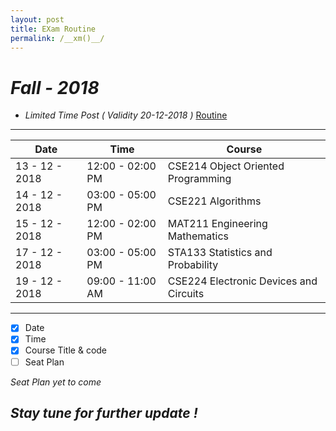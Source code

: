 ```yaml
---
layout: post
title: EXam Routine
permalink: /__xm()__/
---
```

# *Fall - 2018* 
* *Limited Time Post ( Validity 20-12-2018 )* [Routine](https://daffodilvarsity.edu.bd/notice-file/CSE_Final_Exam_Routine_Fall_18_(CSE).pdf)
***
| Date            | Time              |Course                                  |
| ------          | -----             | -----                                  |
| 13 - 12 - 2018  |  12:00 - 02:00 PM | CSE214 Object Oriented Programming     |
| 14 - 12 - 2018  |  03:00 - 05:00 PM | CSE221 Algorithms                      |
| 15 - 12 - 2018  |  12:00 - 02:00 PM | MAT211 Engineering Mathematics         |
| 17 - 12 - 2018  |  03:00 - 05:00 PM | STA133 Statistics and Probability      |
| 19 - 12 - 2018  |  09:00 - 11:00 AM | CSE224 Electronic Devices and Circuits |

****

- [x] Date
- [x] Time
- [x] Course Title & code
- [ ] Seat Plan 

 *Seat Plan yet to come*
## *Stay tune for further update !*
 
